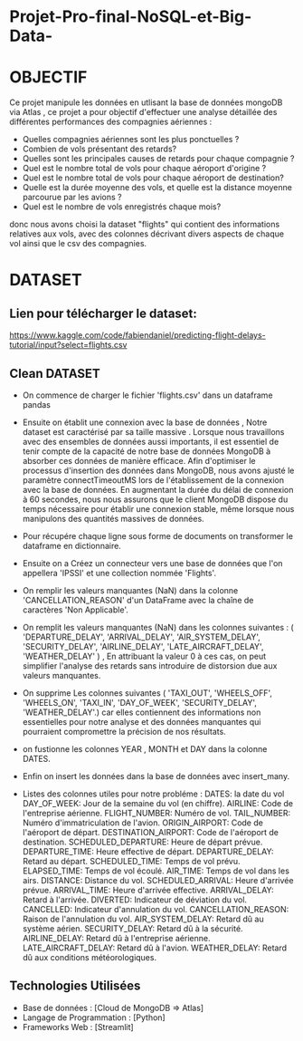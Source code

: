 # Projet-Pro-final-NoSQL-et-Big-Data-

# OBJECTIF

Ce projet manipule les données en utlisant la base de données mongoDB via Atlas , ce projet a pour objectif d'effectuer une analyse détaillée des différentes performances des compagnies aériennes : 
- Quelles compagnies aériennes sont les plus ponctuelles ?
- Combien de vols présentant des retards?
- Quelles sont les principales causes de retards pour chaque compagnie ?
- Quel est le nombre total de vols pour chaque aéroport d'origine ?
- Quel est le nombre total de vols pour chaque aéroport de destination? 
- Quelle est la durée moyenne des vols, et quelle est la distance moyenne parcourue par les avions ?
- Quel est le nombre de vols enregistrés chaque mois?

  
donc nous avons choisi la dataset "flights" qui contient des informations relatives aux vols, avec des colonnes décrivant divers aspects de chaque vol ainsi que le csv des compagnies.

# DATASET 

## Lien pour télécharger le dataset: 
https://www.kaggle.com/code/fabiendaniel/predicting-flight-delays-tutorial/input?select=flights.csv

## Clean DATASET
- On commence de charger le fichier 'flights.csv'  dans un dataframe pandas
  
- Ensuite on établit une connexion avec la base de données , Notre dataset est caractérisé par sa taille massive . Lorsque nous travaillons avec des ensembles de données aussi importants, il est essentiel de tenir compte de la capacité de notre base de données MongoDB à absorber ces données de manière efficace. Afin d'optimiser le processus d'insertion des données dans MongoDB, nous avons ajusté le paramètre connectTimeoutMS lors de l'établissement de la connexion avec la base de données. En augmentant la durée du délai de connexion à 60 secondes, nous nous assurons que le client MongoDB dispose du temps nécessaire pour établir une connexion stable, même lorsque nous manipulons des quantités massives de données.
  
- Pour récupére chaque ligne sous forme de documents on transformer le dataframe en dictionnaire.
  
- Ensuite on a Créez un connecteur vers une base de données que l'on appellera 'IPSSI' et une collection nommée 'Flights'.
  
- On remplir les valeurs manquantes (NaN) dans la colonne 'CANCELLATION_REASON' d'un DataFrame avec la chaîne de caractères 'Non Applicable'.
  
- On remplit les valeurs manquantes (NaN) dans  les  colonnes suivantes : ( 'DEPARTURE_DELAY', 'ARRIVAL_DELAY', 'AIR_SYSTEM_DELAY', 'SECURITY_DELAY', 'AIRLINE_DELAY', 'LATE_AIRCRAFT_DELAY', 'WEATHER_DELAY' ) , En attribuant la valeur 0 à ces cas, on peut simplifier l'analyse des retards sans introduire de distorsion due aux valeurs manquantes.
  
- On supprime Les colonnes suivantes ( 'TAXI_OUT', 'WHEELS_OFF', 'WHEELS_ON', 'TAXI_IN', 'DAY_OF_WEEK', 'SECURITY_DELAY', 'WEATHER_DELAY'.) car elles contiennent des informations non essentielles pour notre analyse et des données manquantes qui pourraient compromettre la précision de nos résultats.
  
- on fustionne les colonnes YEAR , MONTH et DAY dans la colonne DATES.
- Enfin on insert les données dans la base de données avec insert_many.



- Listes des colonnes utiles pour notre probléme :
DATES: la date du vol 
DAY_OF_WEEK: Jour de la semaine du vol (en chiffre).
AIRLINE: Code de l'entreprise aérienne.
FLIGHT_NUMBER: Numéro de vol.
TAIL_NUMBER: Numéro d'immatriculation de l'avion.
ORIGIN_AIRPORT: Code de l'aéroport de départ.
DESTINATION_AIRPORT: Code de l'aéroport de destination.
SCHEDULED_DEPARTURE: Heure de départ prévue.
DEPARTURE_TIME: Heure effective de départ.
DEPARTURE_DELAY: Retard au départ.
SCHEDULED_TIME: Temps de vol prévu.
ELAPSED_TIME: Temps de vol écoulé.
AIR_TIME: Temps de vol dans les airs.
DISTANCE: Distance du vol.
SCHEDULED_ARRIVAL: Heure d'arrivée prévue.
ARRIVAL_TIME: Heure d'arrivée effective.
ARRIVAL_DELAY: Retard à l'arrivée.
DIVERTED: Indicateur de déviation du vol.
CANCELLED: Indicateur d'annulation du vol.
CANCELLATION_REASON: Raison de l'annulation du vol.
AIR_SYSTEM_DELAY: Retard dû au système aérien.
SECURITY_DELAY: Retard dû à la sécurité.
AIRLINE_DELAY: Retard dû à l'entreprise aérienne.
LATE_AIRCRAFT_DELAY: Retard dû à l'avion.
WEATHER_DELAY: Retard dû aux conditions météorologiques.





## Technologies Utilisées
- Base de données : [Cloud de MongoDB => Atlas]
- Langage de Programmation : [Python]
- Frameworks Web : [Streamlit]




